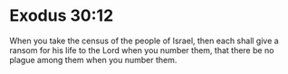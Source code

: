 # Exodus 30:12

When you take the census of the people of Israel, then each shall give a ransom for his life to the Lord when you number them, that there be no plague among them when you number them.
